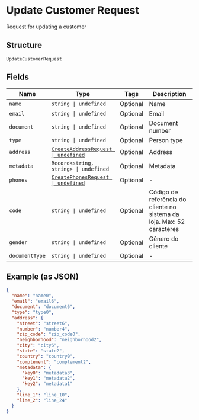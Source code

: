
# Update Customer Request

Request for updating a customer

## Structure

`UpdateCustomerRequest`

## Fields

| Name | Type | Tags | Description |
|  --- | --- | --- | --- |
| `name` | `string \| undefined` | Optional | Name |
| `email` | `string \| undefined` | Optional | Email |
| `document` | `string \| undefined` | Optional | Document number |
| `type` | `string \| undefined` | Optional | Person type |
| `address` | [`CreateAddressRequest \| undefined`](../../doc/models/create-address-request.md) | Optional | Address |
| `metadata` | `Record<string, string> \| undefined` | Optional | Metadata |
| `phones` | [`CreatePhonesRequest \| undefined`](../../doc/models/create-phones-request.md) | Optional | - |
| `code` | `string \| undefined` | Optional | Código de referência do cliente no sistema da loja. Max: 52 caracteres |
| `gender` | `string \| undefined` | Optional | Gênero do cliente |
| `documentType` | `string \| undefined` | Optional | - |

## Example (as JSON)

```json
{
  "name": "name0",
  "email": "email6",
  "document": "document6",
  "type": "type0",
  "address": {
    "street": "street6",
    "number": "number4",
    "zip_code": "zip_code0",
    "neighborhood": "neighborhood2",
    "city": "city6",
    "state": "state2",
    "country": "country0",
    "complement": "complement2",
    "metadata": {
      "key0": "metadata3",
      "key1": "metadata2",
      "key2": "metadata1"
    },
    "line_1": "line_10",
    "line_2": "line_24"
  }
}
```

